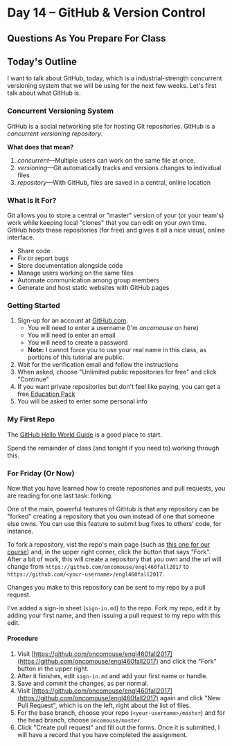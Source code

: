 # Day 14 – GitHub & Version Control

## Questions As You Prepare For Class
	
## Today's Outline

I want to talk about GitHub, today, which is a industrial-strength concurrent versioning system that we will be using for the next few weeks. Let's first talk about what GitHub is.

### Concurrent Versioning System

GitHub is a social networking site for hosting Git repositories. GitHub is a *concurrent versioning repository*.

**What does that mean?**

1. *concurrent*—Multiple users can work on the same file at once.
1. *versioning*—Git automatically tracks and versions changes to individual files
1. *repository*—With GitHub, files are saved in a central, online location

### What is it For?

Git allows you to store a central or "master" version of your (or your team's) work while keeping local "clones" that you can edit on your own time. GitHub hosts these repositories (for free) and gives it all a nice visual, online interface.

* Share code
* Fix or report bugs
* Store documentation alongside code
* Manage users working on the same files
* Automate communication among group members
* Generate and host static websites with GitHub pages

### Getting Started

1. Sign-up for an account at [GitHub.com](https://www.github.com).
	* You will need to enter a username (I'm *oncomouse* on here)
	* You will need to enter an email
	* You will need to create a password
	* **Note:** I cannot force you to use your real name in this class, as portions of this tutorial are public.
1. Wait for the verification email and follow the instructions
1. When asked, choose "Unlimited public repositories for free" and click "Continue"
1. If you want private repositories but don't feel like paying, you can get a free [Education Pack](http://education.github.com)
1. You will be asked to enter some personal info

### My First Repo

The [GitHub Hello World Guide](https://guides.github.com/activities/hello-world/) is a good place to start.

Spend the remainder of class (and tonight if you need to) working through this.

### For Friday (Or Now)

Now that you have learned how to create repositories and pull requests, you are reading for one last task: forking.

One of the main, powerful features of GitHub is that any repository can be "forked" creating a repository that you own instead of one that someone else owns. You can use this feature to submit bug fixes to others' code, for instance.

To fork a repository, vist the repo's main page (such as [this one for our course](https://github.com/oncomouse/engl460fall2017)) and, in the upper right corner, click the button that says "Fork". After a bit of work, this will create a repository that you own and the url will change from `https://github.com/oncomouse/engl460fall2017` to `https://github.com/<your-username>/engl460fall2017`.

Changes you make to this repository can be sent to my repo by a pull request.

I've added a sign-in sheet (`sign-in.md`) to the repo. Fork my repo, edit it by adding your first name, and then issuing a pull request to my repo with this edit.

#### Procedure

1. Visit [https://github.com/oncomouse/engl460fall2017](https://github.com/oncomouse/engl460fall2017) and click the "Fork" button in the upper right.
1. After it finishes, edit `sign-in.md` and add your first name or handle.
1. Save and commit the changes, as per normal.
1. Visit [https://github.com/oncomouse/engl460fall2017](https://github.com/oncomouse/engl460fall2017) again and click "New Pull Request", which is on the left, right about the list of files.
1. For the base branch, choose your repo (`<your-username>/master`) and for the head branch, choose `oncomouse/master`
1. Click "Create pull request" and fill out the forms. Once it is submitted, I will have a record that you have completed the assignment.